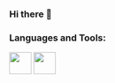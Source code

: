 ### Hi there 👋






### Languages and Tools:
<div>
<img src="https://img.shields.io/badge/HTML5-E34F26?style=for-the-badge&logo=html5&logoColor=white" width="auto" height="40px">
<img src="https://img.shields.io/badge/CSS3-1572B6?style=for-the-badge&logo=css3&logoColor=white" width="auto" height="40px">
</div>
